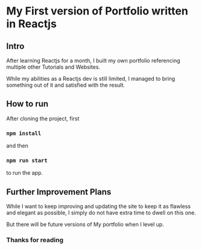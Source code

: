 # My First version of Portfolio written in Reactjs

## Intro

After learning Reactjs for a month, I built my own portfolio referencing multiple other Tutorials and Websites.

While my abilities as a Reactjs dev is still limited, I managed to bring something out of it and satisfied with the result.

## How to run

After cloning the project, first  

### `npm install`

and then

### `npm run start`

to run the app.

## Further Improvement Plans

While I want to keep improving and updating the site to keep it as flawless and elegant as possible, I simply do not have extra time to dwell on this one. 

But there will be future versions of My portfolio when I level up.

### Thanks for reading